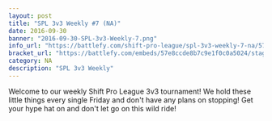 ```yaml
---
layout: post
title: "SPL 3v3 Weekly #7 (NA)"
date: 2016-09-30
banner: "2016-09-30-SPL-3v3-Weekly-7.png"
info_url: "https://battlefy.com/shift-pro-league/spl-3v3-weekly-7-na/57e8ccde8b7c9e1f0c0a5024/info"
bracket_url: "https://battlefy.com/embeds/57e8ccde8b7c9e1f0c0a5024/stage/57e8ccde8b7c9e1f0c0a5025"
category: NA
description: "SPL 3v3 Weekly"
---
```


Welcome to our weekly Shift Pro League 3v3 tournament! We hold these little things every single Friday and don't have any plans on stopping! Get your hype hat on and don't let go on this wild ride!
